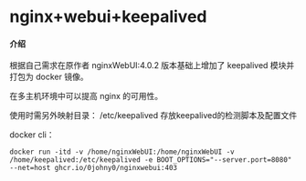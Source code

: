 # nginx+webui+keepalived

#### 介绍
根据自己需求在原作者 nginxWebUI:4.0.2 版本基础上增加了 keepalived 模块并打包为 docker 镜像。

在多主机环境中可以提高 nginx 的可用性。

使用时需另外映射目录：
/etc/keepalived 存放keepalived的检测脚本及配置文件

docker cli：
```
docker run -itd -v /home/nginxWebUI:/home/nginxWebUI -v /home/keepalived:/etc/keepalived -e BOOT_OPTIONS="--server.port=8080" --net=host ghcr.io/0johny0/nginxwebui:403
```
